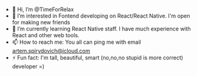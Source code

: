 - 👋 Hi, I’m @TimeForRelax
- 👀 I’m interested in Fontend developing on React/React Native. I'm open for making new friends
- 🌱 I’m currently learning React Native staff. I have much experience with React and other web tools.
- 📫 How to reach me: You all can ping me with email artem.spirydovich@icloud.com
- ⚡ Fun fact: I'm tall, beautiful, smart (no,no,no stupid is more correct) developer =)

<!---
TimeForRelax/TimeForRelax is a ✨ special ✨ repository because its `README.md` (this file) appears on your GitHub profile.
You can click the Preview link to take a look at your changes.
--->
